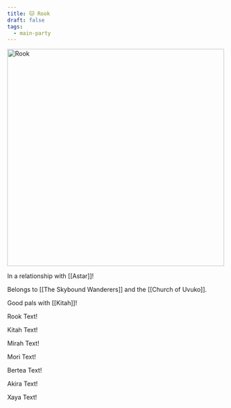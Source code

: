 ```yaml
---
title: 🐱 Rook
draft: false
tags:
  - main-party
---
```

<img src="https://i.imgur.com/GrA9R3S.jpeg" height="500" alt="Rook"> <br />

In a relationship with [[Astar]]!

Belongs to [[The Skybound Wanderers]] and the [[Church of Uvuko]].

Good pals with [[Kitah]]!
<p class="rook">Rook Text!</p>
<p class="kitah">Kitah Text!</p>
<p class="mirah">Mirah Text!</p>
<p class="mori">Mori Text!</p>
<p class="bertea">Bertea Text!</p>
<p class="akira">Akira Text!</p> 
<p class="xaya">Xaya Text!</p>
